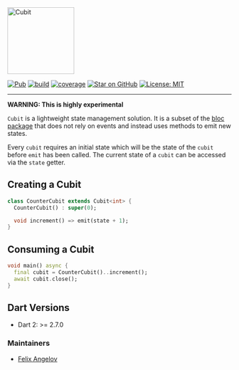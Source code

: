 <img src="https://raw.githubusercontent.com/felangel/cubit/master/assets/cubit_full.png" height="150" alt="Cubit" />

[![Pub](https://img.shields.io/pub/v/cubit.svg)](https://pub.dev/packages/cubit)
[![build](https://github.com/felangel/cubit/workflows/build/badge.svg)](https://github.com/felangel/cubit/actions)
[![coverage](https://github.com/felangel/cubit/blob/master/packages/cubit/coverage_badge.svg)](https://github.com/felangel/cubit/actions)
[![Star on GitHub](https://img.shields.io/github/stars/felangel/cubit.svg?style=flat&logo=github&colorB=deeppink&label=stars)](https://github.com/felangel/cubit)
[![License: MIT](https://img.shields.io/badge/license-MIT-purple.svg)](https://opensource.org/licenses/MIT)

---

**WARNING: This is highly experimental**

`Cubit` is a lightweight state management solution. It is a subset of the [bloc package](https://pub.dev/packages/bloc) that does not rely on events and instead uses methods to emit new states.

Every `cubit` requires an initial state which will be the state of the `cubit` before `emit` has been called.
The current state of a `cubit` can be accessed via the `state` getter.

## Creating a Cubit

```dart
class CounterCubit extends Cubit<int> {
  CounterCubit() : super(0);

  void increment() => emit(state + 1);
}
```

## Consuming a Cubit

```dart
void main() async {
  final cubit = CounterCubit()..increment();
  await cubit.close();
}
```

## Dart Versions

- Dart 2: >= 2.7.0

### Maintainers

- [Felix Angelov](https://github.com/felangel)
